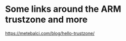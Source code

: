 Some links around the ARM trustzone and more
============================================


https://metebalci.com/blog/hello-trustzone/
